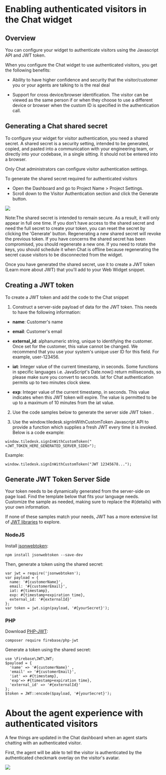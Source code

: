 # Enabling authenticated visitors in the Chat widget

## Overview

You can configure your widget to authenticate visitors using the Javascript API and JWT token.

When you configure the Chat widget to use authenticated visitors, you get the following benefits:

* Ability to have higher confidence and security that the visitor/customer you or your agents are talking to is the real deal

* Support for cross device/browser identification. The visitor can be viewed as the same person if or when they choose to use a different device or browser when the custom ID is specified in the authentication call.

## Generating a Chat shared secret

To configure your widget for visitor authentication, you need a shared secret. A shared secret is a security setting, intended to be generated, copied, and pasted into a communication with your engineering team, or directly into your codebase, in a single sitting. It should not be entered into a browser.

Only Chat administrators can configure visitor authentication settings.

To generate the shared secret required for authenticated visitors

* Open the Dashboard and go to Project Name > Project Settings.
* Scroll down to the Visitor Authentication section and click the Generate button.

<img src="https://raw.githubusercontent.com/Tiledesk/tiledesk-docs/master/docs/tiledesk-project-settings.png"/>

Note:The shared secret is intended to remain secure. As a result, it will only appear in full one time. If you don’t have access to the shared secret and need the full secret to create your token, you can reset the secret by clicking the 'Generate' button.
Regenerating a new shared secret will revoke the previous token. If you have concerns the shared secret has been compromised, you should regenerate a new one. If you need to rotate the keys, you should schedule it when Chat is offline because regenerating the secret cause visitors to be disconnected from the widget.

Once you have generated the shared secret, use it to create a JWT token (Learn more about JWT) that you'll add to your Web Widget snippet.

## Creating a JWT token

To create a JWT token and add the code to the Chat  snippet

1) Construct a server-side payload of data for the JWT token. This needs to have the following information:

* **name**: Customer's name

* **email**: Customer's email

* **external_id**: alphanumeric string, unique to identifying the customer. Once set for the customer, this value cannot be changed. We recommend that you use your system's unique user ID for this field. For example, user-123456. 

* **iat**: Integer value of the current timestamp, in seconds. Some functions in specific languages i.e. JavaScript's Date.now() return milliseconds, so please make sure you convert to seconds. Iat for Chat authentication permits up to two minutes clock skew.

* **exp**: Integer value of the current timestamp, in seconds. This value indicates when this JWT token will expire. The value is permitted to be up to a maximum of 10 minutes from the iat value.

2) Use the code samples below to generate the server side JWT token .

3) Use the window.tiledesk.signInWithCustomToken Javascript API to provide a function which supplies a fresh JWT every time it is invoked. Below is a code example:

```
window.tiledesk.signInWithCustomToken("<JWT_TOKEN_HERE_GENERATED_SERVER_SIDE>");
```

Example:

```
window.tiledesk.signInWithCustomToken("JWT 12345678...");
```

## Generate JWT Token Server Side

Your token needs to be dynamically generated from the server-side on page load. Find the template below that fits your language needs. Customize the sample as needed, making sure to replace the #{details} with your own information.

If none of these samples match your needs, JWT has a more extensive list of [JWT libraries](https://jwt.io/#libraries-io) to explore.

### NodeJS

Install [jsonwebtoken](https://github.com/auth0/node-jsonwebtoken):

```
npm install jsonwebtoken --save-dev
```

Then, generate a token using the shared secret:

```
var jwt = require('jsonwebtoken'); 
var payload = {
  name: '#{customerName}',
  email: '#{customerEmail}',
  iat: #{timestamp},
  exp: #{timestamp+expiration time},
  external_id: '#{externalId}'
};
var token = jwt.sign(payload, '#{yourSecret}');
```

### PHP
Download [PHP-JWT](https://github.com/firebase/php-jwt):

```
composer require firebase/php-jwt
```

Generate a token using the shared secret:

```
use \Firebase\JWT\JWT;
$payload = {
  'name' => '#{customerName}' ,
  'email' => '#{customerEmail}',
  'iat' => #{timestamp},
  'exp'=> #{timestamp+expiration time},
  'external_id' => '#{externalId}'
};
$token = JWT::encode($payload, '#{yourSecret}');
```

# About the agent experience with authenticated visitors

A few things are updated in the Chat dashboard when an agent starts chatting with an authenticated visitor.

First, the agent will be able to tell the visitor is authenticated by the authenticated checkmark overlay on the visitor's avatar.

<img src="https://raw.githubusercontent.com/Tiledesk/tiledesk-docs/master/docs/authuser.png"/>
